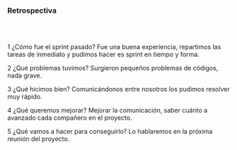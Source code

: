 <h3>Retrospectiva</h3>
<br>

<img src="">
<br>
<br>


1 ¿Cómo fue el sprint pasado? Fue una buena experiencia, repartimos las tareas de inmediato y pudimos hacer es sprint en tiempo y forma.

2 ¿Qué problemas tuvimos? Surgieron pequeños problemas de códigos, nada grave.

3 ¿Qué hicimos bien? Comunicándonos entre nosotros los pudimos resolver muy rápido.

4 ¿Qué queremos mejorar? Mejorar la comunicación, saber cuánto a avanzado cada compañero en el proyecto.

5 ¿Qué vamos a hacer para conseguirlo? Lo hablaremos en la próxima reunión del proyecto.
